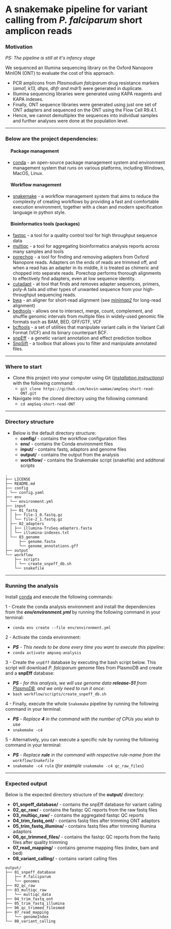 # A snakemake pipeline for variant calling from _P. falciparum_ short amplicon reads
### Motivation
_PS: The pipeline is still at it's infancy stage_



We sequenced an Illumina sequencing library on the Oxford Nanopore MinION (ONT) to evaluate the cost of this approach.
- PCR amplicons from _Plasmodium falciparum_ drug resistance markers (_ama1, k13, dhps, dhfr and mdr1_) were generated in duplicate.
- Illumina sequencing libraries were generated using KAPA reagents and KAPA indexes.
- Finally, ONT sequence libraries were generated using just one set of ONT adapters and sequenced on the ONT using the Flow Cell R9.4.1.
- Hence, we cannot demultiplex the sequences into individual samples and further analyses were done at the population level.

---

### Below are the project dependencies:

#### &nbsp;&nbsp;&nbsp;&nbsp; Package management
- [conda](https://conda.io/projects/conda/en/latest/user-guide/install/index.html) - an open-source package management system and environment management system that runs on various platforms, including Windows, MacOS, Linux.

#### &nbsp;&nbsp;&nbsp;&nbsp; Workflow management
- [snakemake](https://anaconda.org/bioconda/snakemake) - a workflow management system that aims to reduce the complexity of creating workflows by providing a fast and comfortable execution environment, together with a clean and modern specification language in python style.


#### &nbsp;&nbsp;&nbsp;&nbsp; Bioinformatics tools (packages)
- [fastqc](https://anaconda.org/bioconda/fastqc) - a tool for a quality control tool for high throughput sequence data
- [multiqc](https://anaconda.org/bioconda/multiqc) - a tool for aggregating bioinformatics analysis reports across many samples and tools
- [porechop](https://anaconda.org/bioconda/porechop) - a tool for finding and removing adapters from Oxford Nanopore reads. Adapters on the ends of reads are trimmed off, and when a read has an adapter in its middle, it is treated as chimeric and chopped into separate reads. Porechop performs thorough alignments to effectively find adapters, even at low sequence identity.
- [cutadapt](https://anaconda.org/bioconda/cutadapt) - at tool that finds and removes adapter sequences, primers, poly-A tails and other types of unwanted sequence from your high-throughput sequencing reads.
- [bwa](https://anaconda.org/bioconda/bwa) - an aligner for short-read alignment (see [_minimap2_](https://anaconda.org/bioconda/minimap2) for long-read alignment)
- [bedtools](https://anaconda.org/bioconda/bedtools) - allows one to intersect, merge, count, complement, and shuffle genomic intervals from multiple files in widely-used genomic file formats such as BAM, BED, GFF/GTF, VCF
- [bcftools](https://anaconda.org/bioconda/bcftools) - a set of utilities that manipulate variant calls in the Variant Call Format (VCF) and its binary counterpart BCF.
- [snpEff](https://anaconda.org/bioconda/snpeff) - a genetic variant annotation and effect prediction toolbox
- [SnpSift](https://anaconda.org/bioconda/snpsift) - a toolbox that allows you to filter and manipulate annotated files.

---

### Where to start
- Clone this project into your computer using Git ([_installation instructions_](https://git-scm.com/book/en/v2/Getting-Started-Installing-Git)) with the following command:
  - `git clone https://github.com/kevin-wamae/ampSeq-short-read-ONT.git`
- Navigate into the cloned directory using the following command:
  - `cd ampSeq-short-read-ONT`
 
 ---

### Directory structure
- Below is the default directory structure:
    - **config/** - contains the workflow configuration files
    - **env/**   - contains the Conda environment files
    - **input/** - contains fastq, adaptors and genome files
    - **output/** - contains the output from the analysis
    - **workflow/** - contains the Snakemake script (snakefile) and additonal scripts
```
.
├── LICENSE
├── README.md
├── config
│ └── config.yaml
├── env
│ └── environment.yml
├── input
│ ├── 01_fastq
│ │ ├── file-1_0.fastq.gz
│ │ └── file-2_1.fastq.gz
│ ├── 02_adapters
│ │ ├── illumina-TruSeq-adapters.fasta
│ │ └── illumina-indexes.txt
│ └── 03_genome
│     ├── genome.fasta
│     └── genome_annotations.gff
├── output
└── workflow
    ├── scripts
    │ └── create_snpeff_db.sh
    └── snakefile
```

---

### Running the analysis
Install [conda](https://conda.io/projects/conda/en/latest/user-guide/install/index.html) and execute the following commands:

1 - Create the conda analysis environment and install the dependencies from the ***env/environment.yml*** by running the following command in your terminal:
  - `conda env create --file env/environment.yml`
  
2 - Activate the conda environment:
  - _**PS** - This needs to be done every time you want to execute this pipeline_:
  - `conda activate ampseq-analysis`
  
3 - Create the `snpEff` database by executing the bash script below. This script will download *P. falciparum* genome files from PlasmoDB and create and a **snpEff** database:
  - _**PS** - for this analysis, we will use genome data **release-51** from [PlasmoDB](https://plasmodb.org/plasmo/app), and we only need to run it once_:
  - `bash workflow/scripts/create_snpeff_db.sh`

4 - Finally, execute the whole `Snakemake` pipeline by running the following command in your terminal:
  - _**PS** - Replace **4** in the command with the number of CPUs you wish to use_
  - `snakemake -c4`
  
5 - Alternatively, you can execute a specific rule by running the following command in your terminal:
  - _**PS** - Replace **rule** in the command with respective rule-name from the `workflow/Snakefile`_
  - `snakemake -c4 rule` (_for example_ `snakemake -c4 qc_raw_files`)
  
  ---
  
  ### Expected output
  Below is the expected directory structure of the **output/** directory:
  - **01_snpeff_database/** - contains the snpEff database for variant calling
  - **02_qc_raw/** - contains the fastqc QC reports from the raw fastq files
  - **03_multiqc_raw/** - contains the aggregated fastqc QC reports
  - **04_trim_fastq_ont/** - contains fastq files after trimming ONT adaptors
  - **05_trim_fastq_illumina/** - contains fastq files after trimming Illumina adaptors
  - **06_qc_trimmed_files/** - contains the fastqc QC reports from the fastq files after quality trimming
  - **07_read_mapping/** - contains genome mapping files (index, bam and bed)
  - **08_variant_calling/** - contains variant calling files
```
output/
├── 01_snpeff_database
│   ├── P.falciparum
│   └── genomes
├── 02_qc_raw
├── 03_multiqc_raw
│   └── multiqc_data
├── 04_trim_fastq_ont
├── 05_trim_fastq_illumina
├── 06_qc_trimmed_filesmed
├── 07_read_mapping
│   └── genomeIndex
└── 08_variant_calling
```
